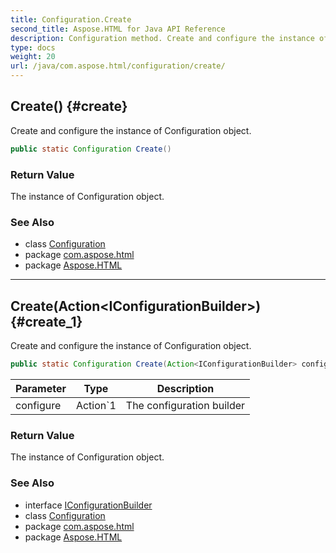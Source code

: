 ```yaml
---
title: Configuration.Create
second_title: Aspose.HTML for Java API Reference
description: Configuration method. Create and configure the instance of Configuration object
type: docs
weight: 20
url: /java/com.aspose.html/configuration/create/
---
```

## Create() {#create}

Create and configure the instance of Configuration object.

```java
public static Configuration Create()
```

### Return Value

The instance of Configuration object.

### See Also

* class [Configuration](../)
* package [com.aspose.html](../../configuration/)
* package [Aspose.HTML](../../../)

---

## Create(Action&lt;IConfigurationBuilder&gt;) {#create_1}

Create and configure the instance of Configuration object.

```java
public static Configuration Create(Action<IConfigurationBuilder> configure)
```

| Parameter | Type | Description |
| --- | --- | --- |
| configure | Action`1 | The configuration builder |

### Return Value

The instance of Configuration object.

### See Also

* interface [IConfigurationBuilder](../../iconfigurationbuilder/)
* class [Configuration](../)
* package [com.aspose.html](../../configuration/)
* package [Aspose.HTML](../../../)
